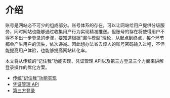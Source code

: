 # 介绍

账号是网站必不可少的组成部分。账号体系的存在，可以让网站给用户提供分级服务，同时网站也能够通过收集用户行为实现精准推送。但账号的存在将使得用户不得不多出一步登录的步骤，要知道根据“漏斗模型”理论，从起点到终点，每个环节都会产生用户的流失，依次递减。因此想办法省去烦人的账号密码输入过程，不但能提高用户体验，也能够提高网站转化率。

本文将从传统的“记住我”功能实现、凭证管理 API以及第三方登录三个方面来讲解登录操作的优化方案。

- [传统“记住我”功能实现](./02-remember-me.md)
- [凭证管理 API](./03-credential-management.md)
- [第三方登录](./04-third-party-login.md)
